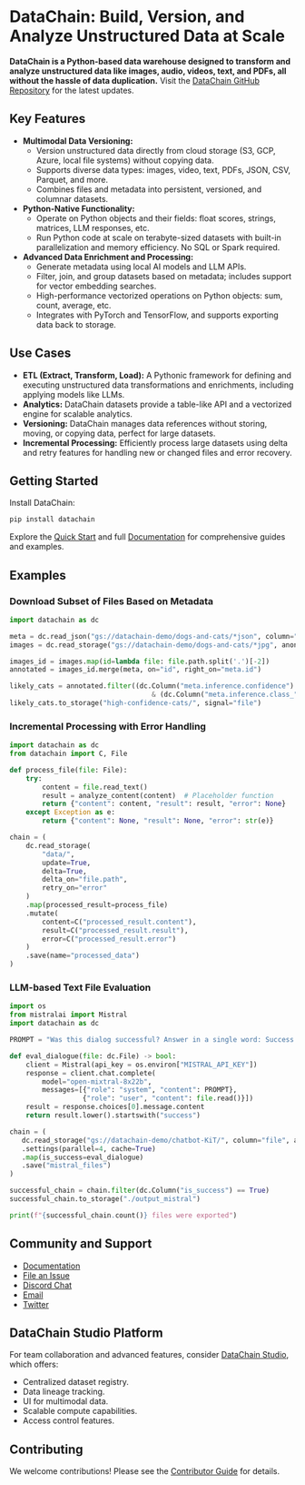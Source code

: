 # DataChain: Build, Version, and Analyze Unstructured Data at Scale

**DataChain is a Python-based data warehouse designed to transform and analyze unstructured data like images, audio, videos, text, and PDFs, all without the hassle of data duplication.**  Visit the [DataChain GitHub Repository](https://github.com/iterative/datachain) for the latest updates.

## Key Features

*   **Multimodal Data Versioning:**
    *   Version unstructured data directly from cloud storage (S3, GCP, Azure, local file systems) without copying data.
    *   Supports diverse data types: images, video, text, PDFs, JSON, CSV, Parquet, and more.
    *   Combines files and metadata into persistent, versioned, and columnar datasets.
*   **Python-Native Functionality:**
    *   Operate on Python objects and their fields: float scores, strings, matrices, LLM responses, etc.
    *   Run Python code at scale on terabyte-sized datasets with built-in parallelization and memory efficiency. No SQL or Spark required.
*   **Advanced Data Enrichment and Processing:**
    *   Generate metadata using local AI models and LLM APIs.
    *   Filter, join, and group datasets based on metadata; includes support for vector embedding searches.
    *   High-performance vectorized operations on Python objects: sum, count, average, etc.
    *   Integrates with PyTorch and TensorFlow, and supports exporting data back to storage.

## Use Cases

*   **ETL (Extract, Transform, Load):** A Pythonic framework for defining and executing unstructured data transformations and enrichments, including applying models like LLMs.
*   **Analytics:**  DataChain datasets provide a table-like API and a vectorized engine for scalable analytics.
*   **Versioning:**  DataChain manages data references without storing, moving, or copying data, perfect for large datasets.
*   **Incremental Processing:** Efficiently process large datasets using delta and retry features for handling new or changed files and error recovery.

## Getting Started

Install DataChain:

```bash
pip install datachain
```

Explore the [Quick Start](https://docs.datachain.ai/quick-start) and full [Documentation](https://docs.datachain.ai/) for comprehensive guides and examples.

## Examples

### Download Subset of Files Based on Metadata

```python
import datachain as dc

meta = dc.read_json("gs://datachain-demo/dogs-and-cats/*json", column="meta", anon=True)
images = dc.read_storage("gs://datachain-demo/dogs-and-cats/*jpg", anon=True)

images_id = images.map(id=lambda file: file.path.split('.')[-2])
annotated = images_id.merge(meta, on="id", right_on="meta.id")

likely_cats = annotated.filter((dc.Column("meta.inference.confidence") > 0.93) \
                                   & (dc.Column("meta.inference.class_") == "cat"))
likely_cats.to_storage("high-confidence-cats/", signal="file")
```

### Incremental Processing with Error Handling

```python
import datachain as dc
from datachain import C, File

def process_file(file: File):
    try:
        content = file.read_text()
        result = analyze_content(content)  # Placeholder function
        return {"content": content, "result": result, "error": None}
    except Exception as e:
        return {"content": None, "result": None, "error": str(e)}

chain = (
    dc.read_storage(
        "data/",
        update=True,
        delta=True,
        delta_on="file.path",
        retry_on="error"
    )
    .map(processed_result=process_file)
    .mutate(
        content=C("processed_result.content"),
        result=C("processed_result.result"),
        error=C("processed_result.error")
    )
    .save(name="processed_data")
)
```

### LLM-based Text File Evaluation

```python
import os
from mistralai import Mistral
import datachain as dc

PROMPT = "Was this dialog successful? Answer in a single word: Success or Failure."

def eval_dialogue(file: dc.File) -> bool:
    client = Mistral(api_key = os.environ["MISTRAL_API_KEY"])
    response = client.chat.complete(
        model="open-mixtral-8x22b",
        messages=[{"role": "system", "content": PROMPT},
                  {"role": "user", "content": file.read()}])
    result = response.choices[0].message.content
    return result.lower().startswith("success")

chain = (
   dc.read_storage("gs://datachain-demo/chatbot-KiT/", column="file", anon=True)
   .settings(parallel=4, cache=True)
   .map(is_success=eval_dialogue)
   .save("mistral_files")
)

successful_chain = chain.filter(dc.Column("is_success") == True)
successful_chain.to_storage("./output_mistral")

print(f"{successful_chain.count()} files were exported")
```

## Community and Support

*   [Documentation](https://docs.datachain.ai/)
*   [File an Issue](https://github.com/iterative/datachain/issues)
*   [Discord Chat](https://dvc.org/chat)
*   [Email](mailto:support@dvc.org)
*   [Twitter](https://twitter.com/DVCorg)

## DataChain Studio Platform

For team collaboration and advanced features, consider [DataChain Studio](https://studio.datachain.ai/), which offers:

*   Centralized dataset registry.
*   Data lineage tracking.
*   UI for multimodal data.
*   Scalable compute capabilities.
*   Access control features.

## Contributing

We welcome contributions! Please see the [Contributor Guide](https://docs.datachain.ai/contributing) for details.